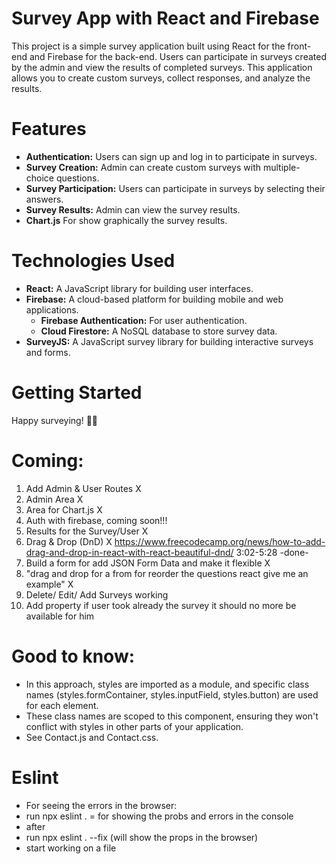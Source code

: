 # Survey App with React and Firebase

This project is a simple survey application built using React for the front-end and Firebase for the back-end. Users can participate in surveys created by the admin and view the results of completed surveys. This application allows you to create custom surveys, collect responses, and analyze the results.

# Features

- **Authentication:** Users can sign up and log in to participate in surveys.
- **Survey Creation:** Admin can create custom surveys with multiple-choice questions.
- **Survey Participation:** Users can participate in surveys by selecting their answers.
- **Survey Results:** Admin can view the survey results.
- **Chart.js** For show graphically the survey results. 

# Technologies Used

- **React:** A JavaScript library for building user interfaces.
- **Firebase:** A cloud-based platform for building mobile and web applications.
  - **Firebase Authentication:** For user authentication.
  - **Cloud Firestore:** A NoSQL database to store survey data.
- **SurveyJS:** A JavaScript survey library for building interactive surveys and forms.

# Getting Started

Happy surveying! 📝✨

# Coming: 
1. Add Admin & User Routes X
2. Admin Area X
3. Area for Chart.js X
4. Auth with firebase, coming soon!!!
5. Results for the Survey/User X
6. Drag & Drop (DnD) X
https://www.freecodecamp.org/news/how-to-add-drag-and-drop-in-react-with-react-beautiful-dnd/
3:02-5:28 -done-
7. Build a form for add JSON Form Data and make it flexible X
8. "drag and drop for a from for reorder the questions react give me an example" X
9. Delete/ Edit/ Add Surveys working 
10. Add property if user took already the survey it should no more be available for him 

# Good to know: 
- In this approach, styles are imported as a module, and specific class names (styles.formContainer, styles.inputField, styles.button) are used for each element. 
- These class names are scoped to this component, ensuring they won't conflict with styles in other parts of your application.
- See Contact.js and Contact.css. 

# Eslint
- For seeing the errors in the browser:
- run npx eslint . = for showing the probs and errors in the console
- after 
- run npx eslint . --fix (will show the props in the browser)
- start working on a file